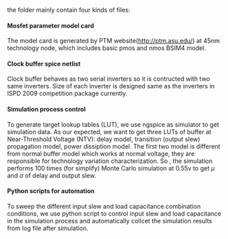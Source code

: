 the folder mainly contain four kinds of files:

#### Mosfet parameter model card

The model card is generated by PTM website(http://ptm.asu.edu/) at 45nm technology node, which includes basic pmos and nmos BSIM4 model.

#### Clock buffer spice netlist 

Clock buffer behaves as two serial inverters so it is  contructed with two same inverters. Size of each inverter is designed same as the inverters in  ISPD 2009 competition package currently.

#### Simulation process control 

To generate target lookup tables (LUT), we use ngspice as simulator to get simulation data. As our expected,   we want to get three LUTs of buffer at Near-Threshold Voltage (NTV): delay model, transition (output slew) propagation model, power dissiption model. The first two model is different from normal buffer model which works at normal voltage, they are responsible for technology variation characterization. So , the simulation performs 100 times (for simplify) Monte Carlo simulation at 0.55v to get $\mu$ and $\sigma$ of delay and output slew. 

#### Python scripts for automation  

To sweep the different input slew and load capacitance combination conditions, we use python script to control input slew and load capacitance in the simulation process and automatically collcet the simulation results from log file after simulation.





